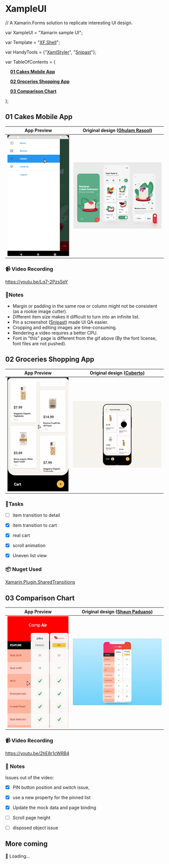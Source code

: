 # XampleUI

// A Xamarin.Forms solution to replicate interesting UI design.

var XampleUI = "Xamarin sample UI";

var Template = "[XF.Shell](https://docs.microsoft.com/en-us/xamarin/xamarin-forms/app-fundamentals/shell/)";

var HandyTools = {"[XamlStyler](https://github.com/Xavalon/XamlStyler/)", "[Snipast](https://www.snipaste.com/)"};

var TableOfContents = {

&nbsp;&nbsp;&nbsp;&nbsp;**[01 Cakes Mobile App](#01-cakes-mobile-app)**

&nbsp;&nbsp;&nbsp;&nbsp;**[02 Groceries Shopping App](#02-groceries-shopping-app)**

&nbsp;&nbsp;&nbsp;&nbsp;**[03 Comparison Chart](#03-comparison-chart)**

};



## 01 Cakes Mobile App

| App Preview                                          | Original design ([Ghulam Rasool](https://dribbble.com/shots/14018398-Cakes-Mobile-App-UX-UI-Design/attachments/5634963?mode=media)) |
| ---------------------------------------------------- | ------------------------------------------------------------ |
| <img src="Assets/DribCakes/appdemo.gif" alt="demo" width="400"> | <img src="Assets/DribCakes/original.webp" alt="original" width="600">       |



### :video_camera: Video Recording

https://youtu.be/Lq7-2PzsSpY



### :memo: ​Notes

- Margin or padding in the same row or column might not be consistent (as a rookie image cutter).
- Different item size makes it difficult to turn into an infinite list.
- Pin a screenshot ([Snipast](https://www.snipaste.com/)) made UI QA easier.
- Cropping and editing images are time-consuming. 
- Rendering a video requires a better CPU.
- Font in "this" page is different from the gif above (By the font license, font files are not pushed).





## 02 Groceries Shopping App

| App Preview                                          | Original design ([Cuberto](https://dribbble.com/shots/6120171-Groceries-Shopping-App-Interaction)) |
| ---------------------------------------------------- | ------------------------------------------------------------ |
| <img src="Assets/DribGroc/demo2.gif" alt="demo" width="400"> | <img src="Assets/DribGroc/original.gif" alt="original" width="600">       |



### :memo: ​Tasks

- [ ] item transition to detail
- [x] item transition to cart
- [x] real cart
- [x] scroll animation
- [x] Uneven list view



### :package: Nuget Used

[Xamarin.Plugin.SharedTransitions](https://www.nuget.org/packages/Xamarin.Plugin.SharedTransitions/)




## 03 Comparison Chart


| App Preview                                                  | Original design ([Shaun Paduano](https://dribbble.com/shots/5099331-Mobile-Comparison-Chart/attachments/5099331-Mobile-Comparison-Chart?mode=media)) |
| ------------------------------------------------------------ | ------------------------------------------------------------ |
| <img src="Assets/DribComp/demo2.gif" alt="demo" width="400"> | <img src="Assets/DribComp/original.gif" alt="original" width="600"> |



### :video_camera: Video Recording

https://youtu.be/2hE8r1cWRB4



### :memo: Notes

Issues out of the video: 

- [x] PIN button position and switch issue,
- [x] use a new property for the pinned list
- [x] Update the mock data and page binding
- [ ] Scroll page height
- [ ] disposed object issue



## More coming

:construction: Loading...